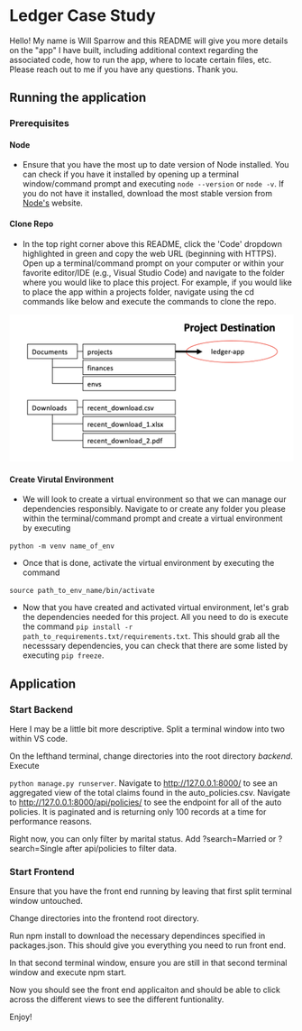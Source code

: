 # Ledger Case Study

Hello! My name is Will Sparrow and this README will give you more details on the "app" I have built, including additional context regarding the associated code, how to run the app, where to locate certain files, etc. Please reach out to me if you have any questions. Thank you.

## Running the application

### Prerequisites
#### Node
* Ensure that you have the most up to date version of Node installed. You can check if you have it installed by opening up a terminal window/command prompt and executing `node --version` or `node -v`. If you do not have it installed, download the most stable version from [Node's](https://nodejs.org/en/) website.

#### Clone Repo
* In the top right corner above this README, click the 'Code' dropdown highlighted in green and copy the web URL (beginning with HTTPS). Open up a terminal/command prompt on your computer or within your favorite editor/IDE (e.g., Visual Studio Code) and navigate to the folder where you would like to place this project. For example, if you would like to place the app within a projects folder, navigate using the cd commands like below and execute the commands to clone the repo.

![test-image](screenshots/file-structure-example.png "Test Description")

#### Create Virutal Environment
* We will look to create a virtual environment so that we can manage our dependencies responsibly. Navigate to or create any folder you please within the terminal/command prompt and create a virtual environment by executing

`python -m venv name_of_env`

* Once that is done, activate the virtual environment by executing the command

`source path_to_env_name/bin/activate`

* Now that you have created and activated virtual environment, let's grab the dependencies needed for this project. All you need to do is execute the command `pip install -r path_to_requirements.txt/requirements.txt`. This should grab all the necesssary dependencies, you can check that there are some listed by executing `pip freeze`.

## Application

### Start Backend
Here I may be a little bit more descriptive. Split a terminal window into two within VS code.

On the lefthand terminal, change directories into the root directory _backend_. Execute 

`python manage.py runserver`. Navigate to http://127.0.0.1:8000/ to see an aggregated view of the total claims found in the auto_policies.csv. Navigate to
http://127.0.0.1:8000/api/policies/ to see the endpoint for all of the auto policies. It is paginated and is returning only 100 records at a time for performance reasons.

Right now, you can only filter by marital status. Add ?search=Married or ?search=Single after api/policies to filter data.

### Start Frontend
Ensure that you have the front end running by leaving that first split terminal window untouched.

Change directories into the frontend root directory.

Run npm install to download the necessary dependinces specified in packages.json. This should give you everything you need to run front end.

In that second terminal window, ensure you are still in that second terminal window and execute npm start.

Now you should see the front end applicaiton and should be able to click across the different views to see the different funtionality. 

Enjoy!


